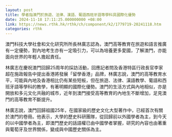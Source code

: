 ```yaml
---
layout: post
title: 學者指澳門於旅遊、法律、漢語、葡語西班牙語等學科具國際化優勢
date: 2024-11-18 17:11:25.000000000 +08:00
link: https://news.rthk.hk/rthk/ch/component/k2/1779719-20241118.htm
categories: rthk
---
```


澳門科技大學社會和文化研究所所長林廣志認為，澳門高等教育在旅遊和語言推廣有一定優勢，對內地考生亦有一定吸引力，可以為培養更多愛國，了解澳門，亦能面向世界的年輕人擔起責任。

林廣志在慶祝澳門回歸25周年的採訪活動，回應記者問及香港特區行政長官李家超在施政報告中提出香港將發展「留學香港」品牌，林廣志說，澳門的高等教育水平，可能與內地及香港相比仍有某些短板，但在旅遊、法律、漢語教學、葡語和西班牙語等學科的教學，有著明顯的國際化優勢。澳門的生活方式與內地相似，亦是開放和多元文化共融的城市，近年到澳門接受高等教育的內地生不斷增加，足見澳門的高等教育不斷提升。

林廣志說，澳門回歸祖國25年，在國家級的歷史文化大型著作中，已經首次有關於澳門的卷冊。他表示，大學的歷史科研團隊，從回歸前以外國學者為主，到今天的以中國學者為主，即澳門歷史的話語權已由中國學者掌握，研究的內容也由著重與葡萄牙及世界關係，變成與中國歷史關係為主。
